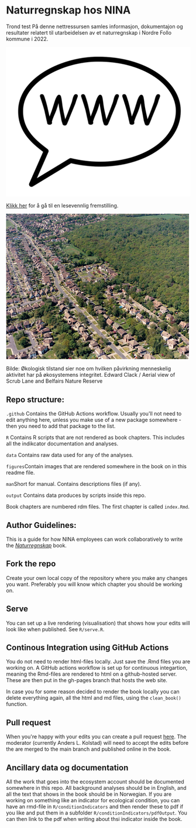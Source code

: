 # Naturregnskap hos NINA
Trond test
På denne nettressursen samles informasjon, dokumentajon og resultater relatert til utarbeidelsen av et naturregnskap i Nordre Follo kommune i 2022.

![](figures/WWW_balloon.svg) 

[Klikk her](https://ninanor.github.io/naturregnskap/) for å gå til en lesevennlig fremstilling.

<img src="figures/manandnature.jpg" alt="" width="500"/>

Bilde: Økologisk tilstand sier noe om hvilken påvirkning menneskelig aktivitet har på økosystemens integritet. Edward Clack / Aerial view of Scrub Lane and Belfairs Nature Reserve


## Repo structure:

`.github` Contains the GitHub Actions workflow. Usually you'll not need to edit anything here, unless you make use of a new package somewhere - then you need to add that package to the list.

`R` Contains R scripts that are not rendered as book chapters. This includes all the indikcator documentation and analyses.

`data` Contains raw data used for any of the analyses.

`figures`Contain images that are rendered somewhere in the book on in this readme file.

`man`Short for manual. Contains descriptions files (if any).

`output` Contains data produces by scripts inside this repo.


Book chapters are numbered rdm files. The first chapter is called `index.Rmd`.



## Author Guidelines:

This is a guide for how NINA employees can work collaboratively to write the [*Naturregnskap*](https://ninanor.github.io/naturregnskap/) book.

## Fork the repo
Create your own local copy of the repository where you make any changes you want. Preferably you will know which chapter you should be working on.

## Serve
You can set up a live rendering (visualisation) that shows how your edits will look like when published. See `R/serve.R`.



## Continous Integration using GitHub Actions
You do not need to render html-files locally. Just save the .Rmd files you are working on. A GitHub actions workflow is set up for continuous integartion, meaning the Rmd-files are rendered to html on a github-hosted server. These are then put in the gh-pages branch that hosts the web site. 

In case you for some reason decided to render the book locally you can delete everything again, all the html and md files, using the `clean_book()` function.

## Pull request
When you're happy with your edits you can create a pull request [here](https://github.com/NINAnor/naturregnskap/pulls). The moderator (currently Anders L. Kolstad) will need to accept the edits before the are merged to the main branch and published online in the book.


## Ancillary data og documentation
All the work that goes into the ecosystem account should be documented somewhere in this repo. All background analyses should be in English, and all the text that shows in the book should be in Norwegian. If you are working on something like an indicator for ecological condition, you can have an rmd-file in `R/conditionIndicators` and then render these to pdf if you like and put them in a subfolder `R/conditionIndicators/pdfOutput`. You can then link to the pdf when writing about thsi indicator inside the book. 

